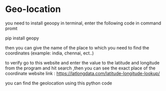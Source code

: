 # Geo-location
you need to install geoopy in terminal, enter the following code in command promt 

pip install geopy

then you can give the name of the place to which you need to find the coordinates (example: india, chennai, ect..)

to verify go to this website and enter the value to the latitude and longitude from the program and hit search ,then you can see the exact place of the coordinate
website link : https://latlongdata.com/latitude-longitude-lookup/

you can find the geolocation using this python code 
